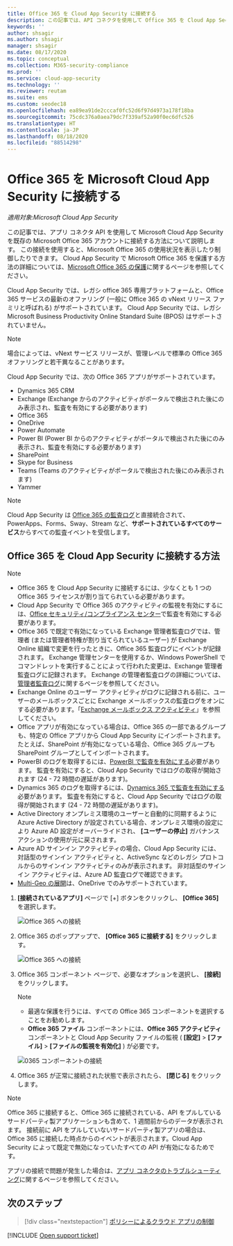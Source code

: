 ```yaml
---
title: Office 365 を Cloud App Security に接続する
description: この記事では、API コネクタを使用して Office 365 を Cloud App Security に接続し、使用状況を表示および制御する方法について説明します。
keywords: ''
author: shsagir
ms.author: shsagir
manager: shsagir
ms.date: 08/17/2020
ms.topic: conceptual
ms.collection: M365-security-compliance
ms.prod: ''
ms.service: cloud-app-security
ms.technology: ''
ms.reviewer: reutam
ms.suite: ems
ms.custom: seodec18
ms.openlocfilehash: ea89ea91de2cccaf0fc52d6f97d4973a178f18ba
ms.sourcegitcommit: 75cdc376a0aea79dc7f339af52a90f0ec6dfc526
ms.translationtype: HT
ms.contentlocale: ja-JP
ms.lasthandoff: 08/18/2020
ms.locfileid: "88514298"
---
```

# <a name="connect-office-365-to-microsoft-cloud-app-security"></a>Office 365 を Microsoft Cloud App Security に接続する

*適用対象:Microsoft Cloud App Security*

この記事では、アプリ コネクタ API を使用して Microsoft Cloud App Security を既存の Microsoft Office 365 アカウントに接続する方法について説明します。 この接続を使用すると、Microsoft Office 365 の使用状況を表示したり制御したりできます。 Cloud App Security で Microsoft Office 365 を保護する方法の詳細については、[Microsoft Office 365 の保護](protect-office-365.md)に関するページを参照してください。
  
Cloud App Security では、レガシ office 365 専用プラットフォームと、Office 365 サービスの最新のオファリング (一般に Office 365 の vNext リリース ファミリと呼ばれる) がサポートされています。  Cloud App Security では、レガシ Microsoft Business Productivity Online Standard Suite (BPOS) はサポートされていません。

> [!NOTE]
> 場合によっては、vNext サービス リリースが、管理レベルで標準の Office 365 オファリングと若干異なることがあります。

Cloud App Security では、次の Office 365 アプリがサポートされています。

- Dynamics 365 CRM
- Exchange (Exchange からのアクティビティがポータルで検出された後にのみ表示され、監査を有効にする必要があります)
- Office 365
- OneDrive
- Power Automate
- Power BI (Power BI からのアクティビティがポータルで検出された後にのみ表示され、監査を有効にする必要があります)
- SharePoint
- Skype for Business
- Teams (Teams のアクティビティがポータルで検出された後にのみ表示されます)
- Yammer

> [!NOTE]
> Cloud App Security は [Office 365 の監査ログ](https://docs.microsoft.com/microsoft-365/compliance/detailed-properties-in-the-office-365-audit-log?view=o365-worldwide)と直接統合されて、PowerApps、Forms、Sway、Stream など、**サポートされているすべてのサービス**からすべての監査イベントを受信します。

## <a name="how-to-connect-office-365-to-cloud-app-security"></a>Office 365 を Cloud App Security に接続する方法  

> [!NOTE]
>
>- Office 365 を Cloud App Security に接続するには、少なくとも 1 つの Office 365 ライセンスが割り当てられている必要があります。
>- Cloud App Security で Office 365 のアクティビティの監視を有効にするには、[Office セキュリティ/コンプライアンス センター](https://support.microsoft.com/help/4026501/office-auditing-in-office-365-for-admins)で監査を有効にする必要があります。
>- Office 365 で既定で有効になっている Exchange 管理者監査ログでは、管理者 (または管理者特権が割り当てられているユーザー) が Exchange Online 組織で変更を行ったときに、Office 365 監査ログにイベントが記録されます。 Exchange 管理センターを使用するか、Windows PowerShell でコマンドレットを実行することによって行われた変更は、Exchange 管理者監査ログに記録されます。 Exchange の管理者監査ログの詳細については、[管理者監査ログ](https://docs.microsoft.com/exchange/security-and-compliance/exchange-auditing-reports/view-administrator-audit-log)に関するページを参照してください。
>- Exchange Online のユーザー アクティビティがログに記録される前に、ユーザーのメールボックスごとに Exchange メールボックスの監査ログをオンにする必要があります。「[Exchange メールボックス アクティビティ](https://support.office.com/article/Search-the-audit-log-in-the-Office-365-Security-Compliance-Center-0d4d0f35-390b-4518-800e-0c7ec95e946c)」を参照してください。
>- Office アプリが有効になっている場合は、Office 365 の一部であるグループも、特定の Office アプリから Cloud App Security にインポートされます。たとえば、SharePoint が有効になっている場合、Office 365 グループも SharePoint グループとしてインポートされます。
>- PowerBI のログを取得するには、[PowerBI で監査を有効にする](https://powerbi.microsoft.com/documentation/powerbi-admin-auditing/)必要があります。 監査を有効にすると、Cloud App Security ではログの取得が開始されます (24 - 72 時間の遅延があります)。
>- Dynamics 365 のログを取得するには、[Dynamics 365 で監査を有効にする](https://docs.microsoft.com/dynamics365/customer-engagement/admin/enable-use-comprehensive-auditing#enable-auditing)必要があります。 監査を有効にすると、Cloud App Security ではログの取得が開始されます (24 - 72 時間の遅延があります)。
>- Active Directory オンプレミス環境のユーザーと自動的に同期するように Azure Active Directory が設定されている場合、オンプレミス環境の設定により Azure AD 設定がオーバーライドされ、 **[ユーザーの停止]** ガバナンス アクションの使用が元に戻されます。
>- Azure AD サインイン アクティビティの場合、Cloud App Security には、対話型のサインイン アクティビティと、ActiveSync などのレガシ プロトコルからのサインイン アクティビティのみが表示されます。 非対話型のサインイン アクティビティは、Azure AD 監査ログで確認できます。
> - [Multi-Geo の展開](/office365/enterprise/office-365-multi-geo)は、OneDrive でのみサポートされています。

1. **[接続されているアプリ]** ページで [+] ボタンをクリックし、 **[Office 365]** を選択します。

    ![Office 365 への接続](media/connect-o365.png)

1. Office 365 のポップアップで、 **[Office 365 に接続する]** をクリックします。

    ![Office 365 への接続](media/office-connect.png)

1. Office 365 コンポーネント ページで、必要なオプションを選択し、 **[接続]** をクリックします。

    > [!NOTE]
    >
    > - 最適な保護を行うには、すべての Office 365 コンポーネントを選択することをお勧めします。
    > - **Office 365 ファイル** コンポーネントには、**Office 365 アクティビティ** コンポーネントと Cloud App Security ファイルの監視 ( **[設定]**  >  **[ファイル]**  >  **[ファイルの監視を有効化]** ) が必要です。

    ![0365 コンポーネントの接続](media/connect-o365-components.png)

1. Office 365 が正常に接続された状態で表示されたら、 **[閉じる]** をクリックします。

> [!NOTE]
> Office 365 に接続すると、Office 365 に接続されている、API をプルしているサードパーティ製アプリケーションも含めて、1 週間前からのデータが表示されます。 接続前に API をプルしていないサードパーティ製アプリの場合は、Office 365 に接続した時点からのイベントが表示されます。Cloud App Security によって既定で無効になっていたすべての API が有効になるためです。

アプリの接続で問題が発生した場合は、[アプリ コネクタのトラブルシューティング](troubleshooting-api-connectors-using-error-messages.md)に関するページを参照してください。

## <a name="next-steps"></a>次のステップ

> [!div class="nextstepaction"]
> [ポリシーによるクラウド アプリの制御](control-cloud-apps-with-policies.md)

[!INCLUDE [Open support ticket](includes/support.md)]
